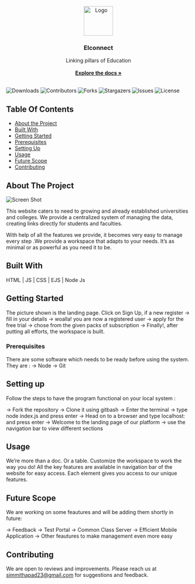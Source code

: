 <br/>
<p align="center">
  <a href="https://github.com/AasthaSinghal21/One_for_All">
    <img src="https://www.linkpicture.com/q/2940653.png" alt="Logo" width="80" height="80">
  </a>

  <h3 align="center">Elconnect</h3>

  <p align="center">
    Linking pillars of Education
    <br/>
    <br/>
    <a href="https://github.com/AasthaSinghal21/One_for_All"><strong>Explore the docs »</strong></a>
    <br/>
    <br/>
  </p>
</p>

![Downloads](https://img.shields.io/github/downloads/AasthaSinghal21/One_for_All/total) ![Contributors](https://img.shields.io/github/contributors/AasthaSinghal21/One_for_All?color=dark-green) ![Forks](https://img.shields.io/github/forks/AasthaSinghal21/One_for_All?style=social) ![Stargazers](https://img.shields.io/github/stars/AasthaSinghal21/One_for_All?style=social) ![Issues](https://img.shields.io/github/issues/AasthaSinghal21/One_for_All) ![License](https://img.shields.io/github/license/AasthaSinghal21/One_for_All) 

## Table Of Contents

* [About the Project](#about-the-project)
* [Built With](#built-with)
* [Getting Started](#getting-started)
* [Prerequisites](#prerequisites)
*  [Setting Up](#setting-up)
* [Usage](#usage)
* [Future Scope](#future-scope)
* [Contributing](#contributing)


## About The Project

![Screen Shot](https://www.linkpicture.com/q/screencapture-localhost-8080-2023-01-08-14_20_09.png)

This website caters to need to growing and already established universities and colleges. We provide a centralized system of managing the data, creating links directly for students and faculties.  

With help of all the features we provide, it becomes very easy to manage every step .We provide a workspace that adapts to your needs. It’s as minimal or as powerful as you need it to be.

## Built With

HTML | JS | CSS | EJS | Node Js

## Getting Started

The picture shown is the landing page. Click on Sign Up, if a new register -> fill in your details
-> woalla! you are now a registered user
-> apply for the free trial
-> chose from the given packs of subscription
-> Finally!, after putting all efforts, the workspace is built.

### Prerequisites

There are some software which needs to be ready before using the system.
They are :
-> Node 
-> Git

## Setting up

Follow the steps to have the program functional on your local system :

-> Fork the repository
-> Clone it using gitbash
-> Enter the terminal 
-> type node index.js and press enter
-> Head on to a browser and type localhost: <local-host-id obtained in terminal> and press enter
-> Welcome to the landing page of our platform
       -> use the navigation bar to view different sections
 
## Usage

We’re more than a doc. Or a table. Customize the workspace to work the way you do! All the key features are available in navigation bar of the website for easy access. Each element gives you access to our unique features.

## Future Scope

We are working on some feautures and will be adding them shortly in future:

-> Feedback
-> Test Portal
-> Common Class Server
-> Efficient Mobile Application
-> Other feautures to make management even more easy

## Contributing

We are open to reviews and improvements. Please reach us at simmithapad23@gmail.com for suggestions and feedback.


